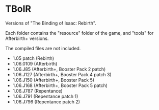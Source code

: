 # TBoIR
Versions of "The Binding of Isaac: Rebirth".

Each folder contains the "resource" folder of the game, and "tools" for Afterbirth+ versions.

The compiled files are not included.

* 1.05 patch (Rebirth)
* 1.06.0109 (Afterbirth)
* 1.06.J85 (Afterbirth+, Booster Pack 2 patch)
* 1.06.J127 (Afterbirth+, Booster Pack 4 patch 3)
* 1.06.J150 (Afterbirth+, Booster Pack 5)
* 1.06.J168 (Afterbirth+, Booster Pack 5 patch)
* 1.06.J787 (Repentance)
* 1.06.J791 (Repentance patch 1)
* 1.06.J796 (Repentance patch 2)
